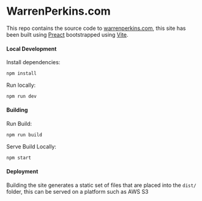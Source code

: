 # WarrenPerkins.com

This repo contains the source code to [warrenperkins.com](https://warrenperkins.com), this site has been built using [Preact](https://preactjs.com/) bootstrapped using [Vite](https://vitejs.dev).

#### Local Development

Install dependencies:

```bash
npm install
```

Run locally:

```bash
npm run dev
```

#### Building

Run Build:

```bash
npm run build
```

Serve Build Locally:

```bash
npm start
```

#### Deployment

Building the site generates a static set of files that are placed into the `dist/` folder, this can be served on a platform such as AWS S3
